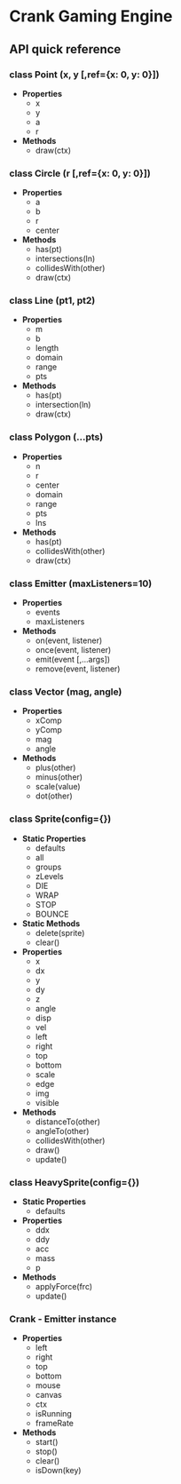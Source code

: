 # Crank Gaming Engine
## API quick reference
### class Point (x, y [,ref={x: 0, y: 0}])
  + **Properties**
    - x
    - y
    - a
    - r
  + **Methods**
    - draw(ctx)

### class Circle (r [,ref={x: 0, y: 0}])
  + **Properties**
    - a
    - b
    - r
    - center
  + **Methods**
    - has(pt)
    - intersections(ln)
    - collidesWith(other)
    - draw(ctx)

### class Line (pt1, pt2)
  + **Properties**
    - m
    - b
    - length
    - domain
    - range
    - pts
  + **Methods**
    - has(pt)
    - intersection(ln)
    - draw(ctx)

### class Polygon (...pts)
  + **Properties**
    - n
    - r
    - center
    - domain
    - range
    - pts
    - lns
  + **Methods**
    - has(pt)
    - collidesWith(other)
    - draw(ctx)

### class Emitter (maxListeners=10)
  + **Properties**
    - events
    - maxListeners
  + **Methods**
    - on(event, listener)
    - once(event, listener)
    - emit(event [,...args])
    - remove(event, listener)

### class Vector (mag, angle)
  + **Properties**
    - xComp
    - yComp
    - mag
    - angle
  + **Methods**
    - plus(other)
    - minus(other)
    - scale(value)
    - dot(other)

### class Sprite(config={})
  + **Static Properties**
    - defaults
    - all
    - groups
    - zLevels
    - DIE
    - WRAP
    - STOP
    - BOUNCE
  + **Static Methods**
    - delete(sprite)
    - clear()
  + **Properties**
    - x
    - dx
    - y
    - dy
    - z
    - angle
    - disp
    - vel
    - left
    - right
    - top
    - bottom
    - scale
    - edge
    - img
    - visible
  + **Methods**
    - distanceTo(other)
    - angleTo(other)
    - collidesWith(other)
    - draw()
    - update()

### class HeavySprite(config={})
  + **Static Properties**
    - defaults
  + **Properties**
    - ddx
    - ddy
    - acc
    - mass
    - p
  + **Methods**
    - applyForce(frc)
    - update()

### Crank - Emitter instance
  + **Properties**
    - left
    - right
    - top
    - bottom
    - mouse
    - canvas
    - ctx
    - isRunning
    - frameRate
  + **Methods**
    - start()
    - stop()
    - clear()
    - isDown(key)
